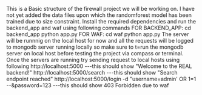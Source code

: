 This is a Basic structure of the firewall project we will be working on.
I have not yet added the data files upon which the randomforest model has been trained due to size constraint.
Install the required dependencies and run the backend_app and waf using following commands 
FOR BACKEND_APP:
cd backend_app
python app.py
FOR WAF:
cd waf
python app.py
The server will be runnnig on the local host for now and all the requests will be logged to mongodb server running locally so make sure to t=run the mongodb server on local host before testing the project via compass or terminal.
Once the servers are running try sending request to local hosts using following 
http://localhost:5000 ---this should show "Welcome to the REAL backend!"
http://localhost:5000/search  ---this should show "Search endpoint reached"
http://localhost:5000/login -d "username=admin' OR 1=1 --&password=123  ---this should show 403 Forbidden due to waf 
 
